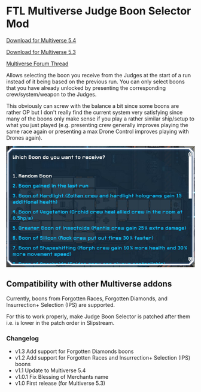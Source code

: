 # FTL Multiverse Judge Boon Selector Mod

[Download for Multiverse 5.4](https://github.com/benediktwerner/FTL-Multiverse-Judge-Boon-Selector-Mod/releases/download/v1.3.0/Multiverse.Judge.Boon.Selector.ftl)

[Download for Multiverse 5.3](https://github.com/benediktwerner/FTL-Multiverse-Judge-Boon-Selector-Mod/releases/download/v1.0.1/Multiverse.Judge.Boon.Selector.ftl)

[Multiverse Forum Thread](https://ftlmultiverse.boards.net/thread/45/judge-boon-selector-mod)

Allows selecting the boon you receive from the Judges at the start of a run instead of it being based on the previous run. You can only select boons that you have already unlocked by presenting the corresponding crew/system/weapon to the Judges.

This obviously can screw with the balance a bit since some boons are rather OP but I don't really find the current system very satisfying since many of the boons only make sense if you play a rather similar ship/setup to what you just played (e.g. presenting crew generally improves playing the same race again or presenting a max Drone Control improves playing with Drones again).

![](screenshot.jpeg)

## Compatibility with other Multiverse addons

Currently, boons from Forgotten Races, Forgotten Diamonds, and Insurrection+ Selection (IPS) are supported.

For this to work properly, make Judge Boon Selector is patched after them i.e. is lower in the patch order in Slipstream.

### Changelog

- v1.3 Add support for Forgotten Diamonds boons
- v1.2 Add support for Forgotten Races and Insurrection+ Selection (IPS) boons
- v1.1 Update to Multiverse 5.4
- v1.0.1 Fix Blessing of Merchants name
- v1.0 First release (for Multiverse 5.3)
